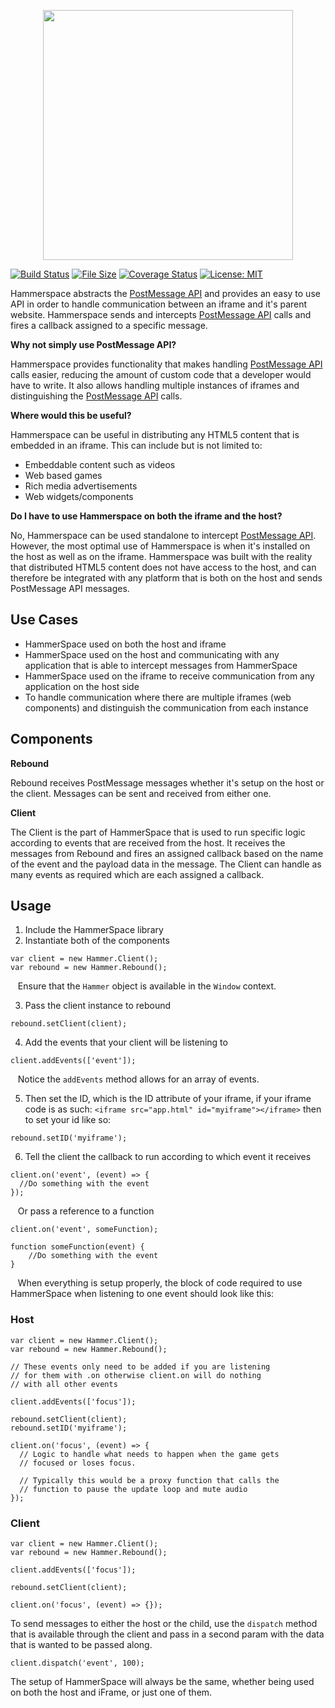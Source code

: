 <p align="center">
  <img src="https://raw.githubusercontent.com/theREDspace/HammerSpace/gh-pages/logo.png" width="400px"/>
</p>

[![Build Status](https://travis-ci.org/theREDspace/HammerSpace.svg?branch=master)](https://travis-ci.org/theREDspace/HammerSpace)
[![File Size](https://img.shields.io/github/size/theREDspace/HammerSpace/dist/hammerspace.min.js.svg)](https://raw.githubusercontent.com/theREDspace/HammerSpace/master/dist/hammerspace.min.js)
[![Coverage Status](https://coveralls.io/repos/github/theREDspace/HammerSpace/badge.svg)](https://coveralls.io/github/theREDspace/HammerSpace)
[![License: MIT](https://img.shields.io/badge/License-MIT-green.svg)](https://opensource.org/licenses/MIT)

Hammerspace abstracts the [PostMessage API](https://developer.mozilla.org/en-US/docs/Web/API/Window/postMessage) and provides an easy to use API in order to handle communication between an iframe and it's parent website. Hammerspace sends and intercepts [PostMessage API](https://developer.mozilla.org/en-US/docs/Web/API/Window/postMessage) calls and fires a callback assigned to a specific message.

**Why not simply use PostMessage API?**

Hammerspace provides functionality that makes handling [PostMessage API](https://developer.mozilla.org/en-US/docs/Web/API/Window/postMessage) calls easier, reducing the amount of custom code that a developer would have to write. It also allows handling multiple instances of iframes and distinguishing the [PostMessage API](https://developer.mozilla.org/en-US/docs/Web/API/Window/postMessage) calls.

**Where would this be useful?**

Hammerspace can be useful in distributing any HTML5 content that is embedded in an iframe. This can include but is not limited to:

- Embeddable content such as videos
- Web based games
- Rich media advertisements
- Web widgets/components

**Do I have to use Hammerspace on both the iframe and the host?**

No, Hammerspace can be used standalone to intercept [PostMessage API](https://developer.mozilla.org/en-US/docs/Web/API/Window/postMessage). However, the most optimal use of Hammerspace is when it's installed on the host as well as on the iframe. Hammerspace was built with the reality that distributed HTML5 content does not have access to the host, and can therefore be integrated with any platform that is both on the host and sends PostMessage API messages.

## Use Cases

- HammerSpace used on both the host and iframe
- HammerSpace used on the host and communicating with any application that is able to intercept messages from HammerSpace
- HammerSpace used on the iframe to receive communication from any application on the host side
- To handle communication where there are multiple iframes (web components) and distinguish the communication from each instance

## Components
**Rebound**

Rebound receives PostMessage messages whether it's setup on the host or the client. Messages can be sent and received from either one.

**Client**

The Client is the part of HammerSpace that is used to run specific logic according to events that are received from the host. It receives the messages from Rebound and fires an assigned callback based on the name of the event and the payload data in the message. The Client can handle as many events as required which are each assigned a callback.

## Usage

1) Include the HammerSpace library
2) Instantiate both of the components
```
var client = new Hammer.Client();
var rebound = new Hammer.Rebound();
```

&nbsp;&nbsp;&nbsp;Ensure that the `Hammer` object is available in the `Window` context.

3) Pass the client instance to rebound
```
rebound.setClient(client);
```
4) Add the events that your client will be listening to
```
client.addEvents(['event']);
```

&nbsp;&nbsp;&nbsp;Notice the `addEvents` method allows for an array of events.

5) Then set the ID, which is the ID attribute of your iframe, if your iframe code is as such: `<iframe src="app.html" id="myiframe"></iframe>`
then to set your id like so:

```
rebound.setID('myiframe');
```

6) Tell the client the callback to run according to which event it receives
```
client.on('event', (event) => {
  //Do something with the event
});
```

&nbsp;&nbsp;&nbsp;Or pass a reference to a function

```
client.on('event', someFunction);

function someFunction(event) {
	//Do something with the event
}
```

&nbsp;&nbsp;&nbsp;When everything is setup properly, the block of code required to use HammerSpace when listening to one event should look like this:

### Host
```
var client = new Hammer.Client();
var rebound = new Hammer.Rebound();

// These events only need to be added if you are listening
// for them with .on otherwise client.on will do nothing
// with all other events

client.addEvents(['focus']);

rebound.setClient(client);
rebound.setID('myiframe');

client.on('focus', (event) => {
  // Logic to handle what needs to happen when the game gets
  // focused or loses focus.

  // Typically this would be a proxy function that calls the
  // function to pause the update loop and mute audio
});

```

### Client
```
var client = new Hammer.Client();
var rebound = new Hammer.Rebound();

client.addEvents(['focus']);

rebound.setClient(client);

client.on('focus', (event) => {});

```

To send messages to either the host or the child, use the `dispatch` method that is available through the client and pass in a second param with the data that is wanted to be passed along.

```
client.dispatch('event', 100);
```

The setup of HammerSpace will always be the same, whether being used on both the host and iFrame, or just one of them.
